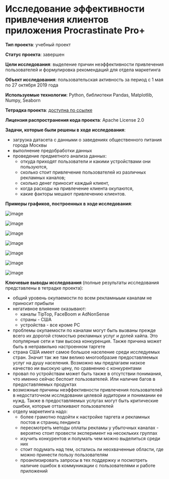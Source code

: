 # Исследование эффективности привлечения клиентов приложения Procrastinate Pro+

**Тип проекта**: учебный проект

**Статус проекта**: завершен

**Цели исследования**: выделение причин неэффективности привлечения пользователей и формулировка рекомендаций для отдела маркетинга

**Объект исследования**: пользовательская активность за период с 1 мая по 27 октября 2019 года

**Используемые технологии**: Python, библиотеки Pandas, Matplotlib, Numpy, Seaborn

**Тетрадка проекта**: [доступна по ссылке](https://github.com/NataliaSolntseva/YandexPracticumTasks/blob/18a67dfce4cfcf83b0f151363d1a4814fe72cb99/Attraction%20Eff%20Research/Attraction_Eff_Research.ipynb)

**Лицензия распространения кода проекта**: Apache License 2.0 

**Задачи, которые были решены в ходе исследования**:
- загрузка датасета с данными о заведениях общественного питания города Москвы
- выполнение предобработки данных
- проведение предметного анализа данных:
  - откуда приходят пользователи и какими устройствами они пользуются,
  - сколько стоит привлечение пользователей из различных рекламных каналов;
  - сколько денег приносит каждый клиент,
  - когда расходы на привлечение клиента окупаются,
  - какие факторы мешают привлечению клиентов.

**Примеры графиков, построенных в ходе исследования**:

![image](https://github.com/NataliaSolntseva/YandexPracticumTasks/assets/107438073/d6aca8eb-012e-42d5-88bc-9da2b25c26b7)

![image](https://github.com/NataliaSolntseva/YandexPracticumTasks/assets/107438073/913695ee-43c6-4022-995a-5e6e370d749f)

![image](https://github.com/NataliaSolntseva/YandexPracticumTasks/assets/107438073/211d228b-048c-4824-a1c3-9af25fceb05d)

![image](https://github.com/NataliaSolntseva/YandexPracticumTasks/assets/107438073/8c77e69d-a3f6-4d29-a2f3-450e57951a1f)

![image](https://github.com/NataliaSolntseva/YandexPracticumTasks/assets/107438073/04fe94d9-328c-4dda-b478-89d78aca2e90)

![image](https://github.com/NataliaSolntseva/YandexPracticumTasks/assets/107438073/737c739b-2f6b-4e74-983d-85c3a19eb314)

![image](https://github.com/NataliaSolntseva/YandexPracticumTasks/assets/107438073/ca38d935-801e-4568-b42e-29993953f624)


**Ключевые выводы исследования** (полные результаты исследования представлены в тетрадке проекта):

- общий уровень окупаемости по всем рекламныым каналам не приносит прибыли
- негативное влияение оказывают:
    - каналы TipTop, FaceBoom и AdNonSense
    - страны - США
    - устройства - все кроме РС
- проблемы окупаемости по каналам могут быть вызваны прежде всего их дорогой стомостью рекламных услуг и долей хайпа. Это популярные сети и там высока конкуренция. Также причина может быть в неправильно настроенном таргете
- страна США имеет самое большое население среди исследуемых стран. Значит так же там велико многообразие предоставляемых услуг на душу населения. Возможно мы предлагаем низкое качество ии высокую цену, по сравнению с конкурентами
- провал по устройствам может быть также в отсутствии понимания, что именно сейчас беспоит пользователей. Или наличие багов в предоставляемых продуктах
- возможные причины неэффективности привлечения пользователей в недостаточном исследовании целевой аудитории и понимании ее нужд. Также в предоставляемых услугах могут быть критические ошибки, которые отталкивают пользователей
- отделу маркетинга надо:
  - более грамотно подойти к настройке таргета и рекламных постов и страниц лендинга
  - пересмотреть методы оплаты рекламы у убыточных каналах - вероятно стоит провести эксперимент на несокльких группах
  - изучить конкурентов и полумать чем можно выделиться среди них
  - стоит подумать над тем, остались ли неохваченные области, где можно принести пользу пользователям
  - проанлизировать запросы в тех поддержку и посмотреть наличие ошибок в коммуникации с пользователями и работе приложений
